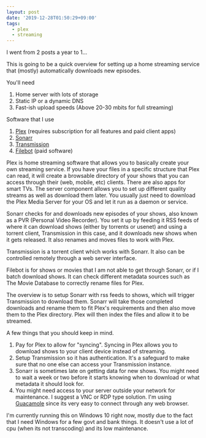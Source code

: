 ```yaml
---
layout: post
date: '2019-12-28T01:50:29+09:00'
tags:
  - plex
  - streaming
---
```

I went from 2 posts a year to 1...

This is going to be a quick overview for setting up a home streaming service that (mostly) automatically downloads new episodes.

You'll need 
1. Home server with lots of storage
2. Static IP or a dynamic DNS 
3. Fast-ish upload speeds (Above 20-30 mbits for full streaming)

Software that I use
1. [Plex](https://plex.tv) (requires subscription for all features and paid client apps)
2. [Sonarr](https://sonarr.tv/)
3. [Transmission](https://transmissionbt.com/)
4. [Filebot](https://www.filebot.net/) (paid software)

Plex is home streaming software that allows you to basically create your own streaming service. If you have your files in a specific structure that Plex can read, it will create a browsable directory of your shows that you can access through their (web, mobile, etc) clients. There are also apps for smart TVs. The server component allows you to set up different quality streams as well as download them later. You usually just need to download the Plex Media Server for your OS and let it run as a daemon or service.

Sonarr checks for and downloads new episodes of your shows, also known as a PVR (Personal Video Recorder). You set it up by feeding it RSS feeds of where it can download shows (either by torrents or usenet) and using a torrent client, Transmission in this case, and it downloads new shows when it gets released. It also renames and moves files to work with Plex.

Transmission is a torrent client which works with Sonarr. It also can be controlled remotely through a web server interface.

Filebot is for shows or movies that I am not able to get through Sonarr, or if I batch download shows. It can check different metadata sources such as The Movie Database to correctly rename files for Plex. 

The overview is to setup Sonarr with rss feeds to shows, which will trigger Transmission to download them. Sonarr will take those completed downloads and rename them to fit Plex's requirements and then also move them to the Plex directory. Plex will then index the files and allow it to be streamed.

A few things that you should keep in mind.
1. Pay for Plex to allow for "syncing". Syncing in Plex allows you to download shows to your client device instead of streaming. 
2. Setup Transmission so it has authentication. It's a safeguard to make sure that no one else can access your Transmission instance.
3. Sonarr is sometimes late on getting data for new shows. You might need to wait a week or two before it starts knowing when to download or what metadata it should look for.
4. You might need access to your server outside your network for maintenance. I suggest a VNC or RDP type solution. I'm using [Guacamole](https://guacamole.apache.org/) since its very easy to connect through any web browser.

I'm currently running this on Windows 10 right now, mostly due to the fact that I need Windows for a few govt and bank things. It doesn't use a lot of cpu (when its not transcoding) and its low maintenance.

